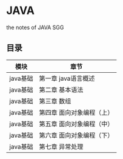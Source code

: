 # JAVA
the notes of JAVA SGG
## 目录

|模块         |章节                       |
|------------ |---------------------------|
|java基础     |第一章 java语言概述         |
|java基础     |第二章 基本语法             |         
|java基础     |第三章 数组                 |         
|java基础     |第四章 面向对象编程（上）   |
|java基础     |第五章 面向对象编程（中）   |
|java基础     |第六章 面向对象编程（下）   |
|java基础     |第七章 异常处理             |

